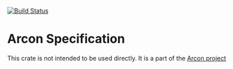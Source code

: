[![Build Status](https://dev.azure.com/arcon-cda/arcon/_apis/build/status/cda-group.arcon?branchName=master)](https://dev.azure.com/arcon-cda/arcon/_build/latest?definitionId=1&branchName=master)
# Arcon Specification

This crate is not intended to be used directly. It is a part of the [Arcon project](https://github.com/cda-group/arcon)
